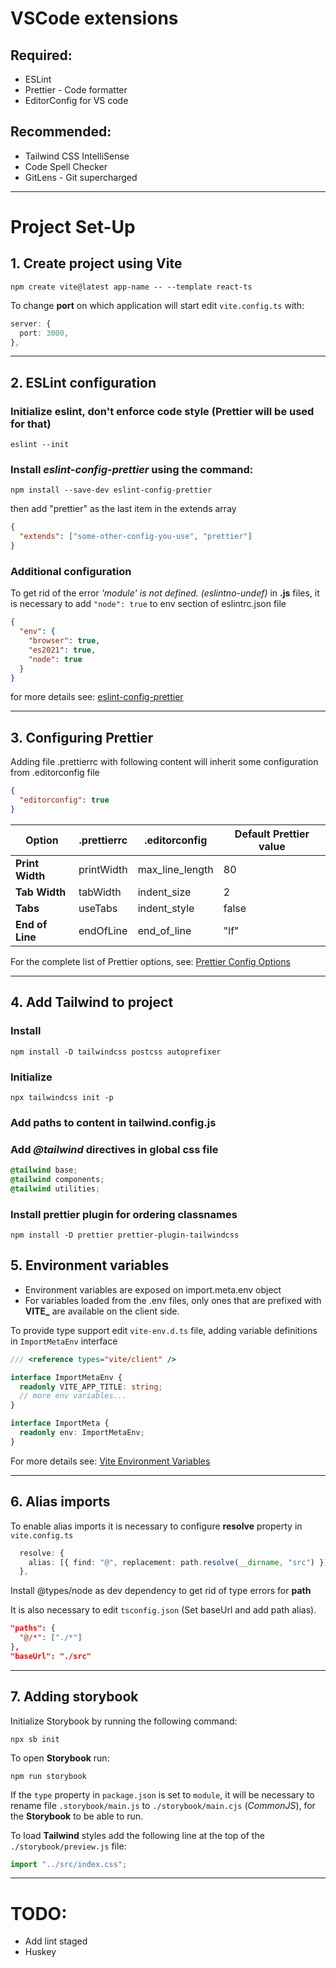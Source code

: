 # VSCode extensions

## Required:

- ESLint
- Prettier - Code formatter
- EditorConfig for VS code

## Recommended:

- Tailwind CSS IntelliSense
- Code Spell Checker
- GitLens - Git supercharged

---

# Project Set-Up

## 1. Create project using Vite

```
npm create vite@latest app-name -- --template react-ts
```

To change **port** on which application will start edit `vite.config.ts` with:

```ts
server: {
  port: 3000,
},
```

---

## 2. ESLint configuration

### Initialize eslint, don't enforce code style (Prettier will be used for that)

```
eslint --init
```

### Install _eslint-config-prettier_ using the command:

```
npm install --save-dev eslint-config-prettier
```

then add "prettier" as the last item in the extends array

```json
{
  "extends": ["some-other-config-you-use", "prettier"]
}
```

### Additional configuration

To get rid of the error _'module' is not defined. (eslintno-undef)_ in **.js** files, it is necessary to add `"node": true` to env section of eslintrc.json file

```json
{
  "env": {
    "browser": true,
    "es2021": true,
    "node": true
  }
}
```

for more details see:
[eslint-config-prettier](https://github.com/prettier/eslint-config-prettier)

---

## 3. Configuring **Prettier**

Adding file .prettierrc with following content will inherit some configuration from .editorconfig file

```json
{
  "editorconfig": true
}
```

| Option          | .prettierrc | .editorconfig   | Default Prettier value |
| --------------- | ----------- | --------------- | ---------------------- |
| **Print Width** | printWidth  | max_line_length | 80                     |
| **Tab Width**   | tabWidth    | indent_size     | 2                      |
| **Tabs**        | useTabs     | indent_style    | false                  |
| **End of Line** | endOfLine   | end_of_line     | "lf"                   |

For the complete list of Prettier options, see:
[Prettier Config Options](https://prettier.io/docs/en/options.html)

---

## 4. Add **Tailwind** to project

### Install

```
npm install -D tailwindcss postcss autoprefixer
```

### Initialize

```
npx tailwindcss init -p
```

### Add paths to content in tailwind.config.js

### Add **_@tailwind_** directives in global css file

```css
@tailwind base;
@tailwind components;
@tailwind utilities;
```

### Install prettier plugin for ordering classnames

```
npm install -D prettier prettier-plugin-tailwindcss
```

## 5. Environment variables

- Environment variables are exposed on import.meta.env object
- For variables loaded from the .env files, only ones that are prefixed with **VITE\_** are available on the client side.

To provide type support edit `vite-env.d.ts` file, adding variable definitions in `ImportMetaEnv` interface

```ts
/// <reference types="vite/client" />

interface ImportMetaEnv {
  readonly VITE_APP_TITLE: string;
  // more env variables...
}

interface ImportMeta {
  readonly env: ImportMetaEnv;
}
```

For more details see:
[Vite Environment Variables](https://vitejs.dev/guide/env-and-mode.html#env-files)

---

## 6. Alias imports

To enable alias imports it is necessary to configure **resolve** property in `vite.config.ts`

```ts
  resolve: {
    alias: [{ find: "@", replacement: path.resolve(__dirname, "src") }],
  },
```

Install @types/node as dev dependency to get rid of type errors for **path**

It is also necessary to edit `tsconfig.json` (Set baseUrl and add path alias).

```json
"paths": {
  "@/*": ["./*"]
},
"baseUrl": "./src"
```

---

## 7. Adding storybook

Initialize Storybook by running the following command:

```
npx sb init
```

To open **Storybook** run:

```
npm run storybook
```

If the `type` property in `package.json` is set to `module`, it will be necessary to rename file `.storybook/main.js` to `./storybook/main.cjs` (_CommonJS_), for the **Storybook** to be able to run.

To load **Tailwind** styles add the following line at the top of the `./storybook/preview.js` file:

```js
import "../src/index.css";
```

---

# TODO:

- Add lint staged
- Huskey
